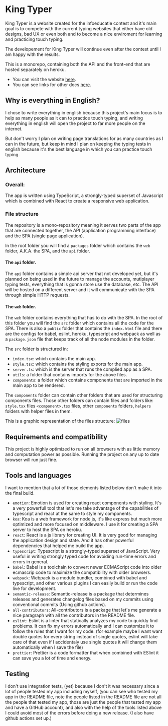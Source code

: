 # King Typer

King Typer is a website created for the infoeducatie contest and it's main goal is to compete with the current typing websites that either have old designs, bad UX or even both and to become a nice enviroment for learning and practicing touch typing.

The developement for King Typer will continue even after the contest until I am happy with the results.

This is a monorepo, containing both the API and the front-end that are hosted separately on heroku.

- You can visit the website [here](https://king-typer.herokuapp.com/).
- You can see links for other docs [here](https://github.com/Vyctor661/king-typer/blob/docs/docs/main.md).

## Why is everything in English?

I chose to write everything in english because this project's main focus is to help as many people as it can to practice touch typing, and writing everything in english will open the project to far more people on the internet.

But don't worry I plan on writing page translations for as many countries as I can in the future, but keep in mind I plan on keeping the typing tests in english because it's the best language in which you can practice touch typing.

## Architecture

### Overall:
The app is written using TypeScript, a strongly-typed superset of Javascript which is combined with React to create a responsive web application.

### File structure
The repository is a mono-repository meaning it serves two parts of the app that are connected together, the API (application programming interface) and the SPA (single page application).

In the root folder you will find a `packages` folder which contains the `web` folder, A.K.A. the SPA, and the `api` folder. 

#### The `api` folder.

The `api` folder contains a simple api server that not developed yet, but it's planned on being used in the future to manage the accounts, mutiplayer typing tests, everything that is gonna store use the database, etc. The API will be hosted on a different server and it will communicate with the SPA through simple HTTP requests.

#### The `web` folder.

The `web` folder contains everything that has to do with the SPA. In the root of this folder you will find the `src` folder which contains all the code for the SPA. There is also a `public` folder that contains the `index.html` file and there are the configs for babel, eslint, heroku, typescript and webpack as well as a `package.json` file that keeps track of all the node modules in the folder.

The `src` folder is structured in:
- `index.tsx`: which contains the main app.
- `style.tsx`: which contains the styling exports for the main app.
- `server.ts`: which is the server that runs the complied app as a SPA.
- `utils`: a folder that contains imports for the above files.
- `components`: a folder which contains components that are imported in the main app to be rendered.

The `components` folder can contain other folders that are used for structuring components files. Those other folders can contain files and folders like: `style.tsx` files `<component>.tsx` files, other `components` folders, `helpers` folders with helper files in them.

This is a graphic representation of the files structure:
![files](https://github.com/Vyctor661/king-typer/blob/docs/docs/assets/gourcefiletree.png)

## Requirements and compatibility

This project is highly optimized to run on all browsers with as little memory and computation power as possible. Running the project on any up to date browser will run just fine.

## Tools and languages

I want to mention that a lot of those elements listed below don't make it into the final build.

- `emotion`: Emotion is used for creating react components with styling. It's a very powerfull tool that let's me take advantage of the capabilities of typescript and react at the same to style my components.
- `koa`: Koa is a web framework for node js, it's like express but much more optimized and more focused on middleware. I use it for creating a SPA server to host the SPA on heroku.
- `react`: React is a js library for creating UI. It is very good for managing the application design and state. And it has other powerful dependencies that helped me build the app.
- `typescript`: Typescript is a strongly-typed superset of JavaScript. Very useful in writing strongly typed code for avoiding run-time errors and errors in general.
- `babel`: Babel is a toolchain to convert newer ECMAScript code into older ecmascrip code to maximize the compatibility with older browsers.
- `webpack`: Webpack is a module bundler, combined with babel and typescript, and other various plugins I can easily build or run the code live for development.
- `semantic-release`: Semantic-release is a package that determines releases and generates changelog files based on my commits using conventional commits (Using github actions).
- `all-contributors`: All-contributors is a package that let's me generate a nice paragraph with all the contributors in the README file.
- `eslint`:  Eslint is a linter that statically analyzes my code to quickly find problems. It can fix my errors automatically and I can customize it to follow the rules that I want for my code. (for example maybe I want want double quotes for every string instead of single quotes, eslint will take care of that even if I accidentaly use single quotes it will change them automatically when I save the file)
- `prettier`: Prettier is a code formatter that when combined with ESlint it can save you a lot of time and energy.

## Testing

I don't use integration tests, (yet) because I don't it was necessary since a lot of people tested my app including myself, (you can see who tested my app in the README file, note the people listed in the README file are not all the people that tested my app, those are just the people that tested my app and have a GitHub account), and also with the help of the tools listed above I could avoid most of the errors before doing a new release. (I also have github actions set up.)



